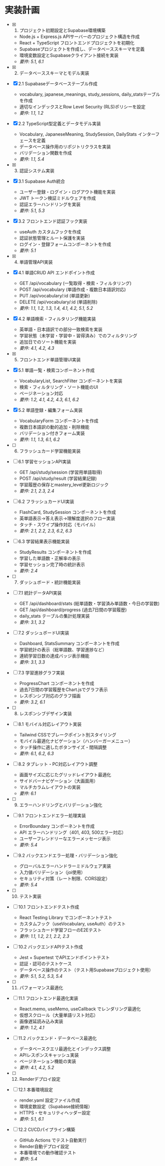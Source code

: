 # 実装計画

- [x] 1. プロジェクト初期設定とSupabase環境構築
  - Node.js + Express.js APIサーバーのプロジェクト構造を作成
  - React + TypeScript フロントエンドプロジェクトを初期化
  - Supabaseプロジェクトを作成し、データベーススキーマを定義
  - 環境変数設定とSupabaseクライアント接続を実装
  - _要件: 5.1, 6.1_

- [x] 2. データベーススキーマとモデル実装
- [x] 2.1 Supabaseデータベーステーブル作成
  - vocabulary, japanese_meanings, study_sessions, daily_statsテーブルを作成
  - 適切なインデックスとRow Level Security (RLS)ポリシーを設定
  - _要件: 1.1, 1.2_

- [x] 2.2 TypeScript型定義とデータモデル実装
  - Vocabulary, JapaneseMeaning, StudySession, DailyStats インターフェースを定義
  - データベース操作用のリポジトリクラスを実装
  - バリデーション関数を作成
  - _要件: 1.1, 5.4_

- [x] 3. 認証システム実装
- [x] 3.1 Supabase Auth統合
  - ユーザー登録・ログイン・ログアウト機能を実装
  - JWT トークン検証ミドルウェアを作成
  - 認証エラーハンドリングを実装
  - _要件: 5.1, 5.3_

- [x] 3.2 フロントエンド認証フック実装
  - useAuth カスタムフックを作成
  - 認証状態管理とルート保護を実装
  - ログイン・登録フォームコンポーネントを作成
  - _要件: 5.1_

- [x] 4. 単語管理API実装
- [x] 4.1 単語CRUD API エンドポイント作成
  - GET /api/vocabulary (一覧取得・検索・フィルタリング)
  - POST /api/vocabulary (単語作成・複数日本語訳対応)
  - PUT /api/vocabulary/:id (単語更新)
  - DELETE /api/vocabulary/:id (単語削除)
  - _要件: 1.1, 1.2, 1.3, 1.4, 4.1, 4.2, 5.1, 5.2_

- [x] 4.2 単語検索・フィルタリング機能実装
  - 英単語・日本語訳での部分一致検索を実装
  - 学習状態（未学習・学習中・習得済み）でのフィルタリング
  - 追加日でのソート機能を実装
  - _要件: 4.1, 4.2, 4.3_

- [x] 5. フロントエンド単語管理UI実装
- [x] 5.1 単語一覧・検索コンポーネント作成
  - VocabularyList, SearchFilter コンポーネントを実装
  - 検索・フィルタリング・ソート機能のUI
  - ページネーション対応
  - _要件: 1.2, 4.1, 4.2, 4.3, 6.1, 6.2_

- [x] 5.2 単語登録・編集フォーム実装
  - VocabularyForm コンポーネントを作成
  - 複数日本語訳の動的追加・削除機能
  - バリデーション付きフォーム実装
  - _要件: 1.1, 1.3, 6.1, 6.2_

- [ ] 6. フラッシュカード学習機能実装
- [ ] 6.1 学習セッションAPI実装
  - GET /api/study/session (学習用単語取得)
  - POST /api/study/result (学習結果記録)
  - 学習履歴の保存とmastery_level更新ロジック
  - _要件: 2.1, 2.3, 2.4_

- [ ] 6.2 フラッシュカードUI実装
  - FlashCard, StudySession コンポーネントを作成
  - 英単語表示→答え表示→理解度選択のフロー実装
  - タッチ・スワイプ操作対応（モバイル）
  - _要件: 2.1, 2.2, 2.3, 6.2, 6.3_

- [ ] 6.3 学習結果表示機能実装
  - StudyResults コンポーネントを作成
  - 学習した単語数・正解率の表示
  - 学習セッション完了時の統計表示
  - _要件: 2.4_

- [ ] 7. ダッシュボード・統計機能実装
- [ ] 7.1 統計データAPI実装
  - GET /api/dashboard/stats (総単語数・学習済み単語数・今日の学習数)
  - GET /api/dashboard/progress (過去7日間の学習履歴)
  - daily_stats テーブルの集計処理実装
  - _要件: 3.1, 3.2_

- [ ] 7.2 ダッシュボードUI実装
  - Dashboard, StatsSummary コンポーネントを作成
  - 学習統計の表示（総単語数、学習進捗など）
  - 連続学習日数の達成バッジ表示機能
  - _要件: 3.1, 3.3_

- [ ] 7.3 学習進捗グラフ実装
  - ProgressChart コンポーネントを作成
  - 過去7日間の学習履歴をChart.jsでグラフ表示
  - レスポンシブ対応のグラフ描画
  - _要件: 3.2, 6.1_

- [ ] 8. レスポンシブデザイン実装
- [ ] 8.1 モバイル対応レイアウト実装
  - Tailwind CSSでブレークポイント別スタイリング
  - モバイル最適化ナビゲーション（ハンバーガーメニュー）
  - タッチ操作に適したボタンサイズ・間隔調整
  - _要件: 6.1, 6.2, 6.3_

- [ ] 8.2 タブレット・PC対応レイアウト調整
  - 画面サイズに応じたグリッドレイアウト最適化
  - サイドバーナビゲーション（大画面用）
  - マルチカラムレイアウトの実装
  - _要件: 6.1_

- [ ] 9. エラーハンドリングとバリデーション強化
- [ ] 9.1 フロントエンドエラー処理実装
  - ErrorBoundary コンポーネントを作成
  - API エラーハンドリング（401, 403, 500エラー対応）
  - ユーザーフレンドリーなエラーメッセージ表示
  - _要件: 5.4_

- [ ] 9.2 バックエンドエラー処理・バリデーション強化
  - グローバルエラーハンドラーミドルウェア実装
  - 入力値バリデーション（joi使用）
  - セキュリティ対策（レート制限、CORS設定）
  - _要件: 5.4_

- [ ] 10. テスト実装
- [ ] 10.1 フロントエンドテスト作成
  - React Testing Library でコンポーネントテスト
  - カスタムフック（useVocabulary, useAuth）のテスト
  - フラッシュカード学習フローのE2Eテスト
  - _要件: 1.1, 1.2, 2.1, 2.2, 2.3_

- [ ] 10.2 バックエンドAPIテスト作成
  - Jest + Supertest でAPIエンドポイントテスト
  - 認証・認可のテストケース
  - データベース操作のテスト（テスト用Supabaseプロジェクト使用）
  - _要件: 5.1, 5.2, 5.3, 5.4_

- [ ] 11. パフォーマンス最適化
- [ ] 11.1 フロントエンド最適化実装
  - React.memo, useMemo, useCallback でレンダリング最適化
  - 仮想スクロール（大量単語リスト対応）
  - 画像遅延読み込み実装
  - _要件: 1.2, 4.1_

- [ ] 11.2 バックエンド・データベース最適化
  - データベースクエリ最適化とインデックス調整
  - APIレスポンスキャッシュ実装
  - ページネーション機能の実装
  - _要件: 4.1, 4.2, 5.2_

- [ ] 12. Renderデプロイ設定
- [ ] 12.1 本番環境設定
  - render.yaml 設定ファイル作成
  - 環境変数設定（Supabase接続情報）
  - HTTPS・セキュリティヘッダー設定
  - _要件: 5.1, 6.1_

- [ ] 12.2 CI/CDパイプライン構築
  - GitHub Actions でテスト自動実行
  - Render自動デプロイ設定
  - 本番環境での動作確認テスト
  - _要件: 5.4_